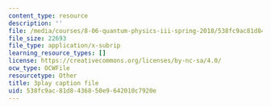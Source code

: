 ```yaml
---
content_type: resource
description: ''
file: /media/courses/8-06-quantum-physics-iii-spring-2018/538fc9ac81d8436850e9642010c7920e_9JhX_UNcQvE.srt
file_size: 22693
file_type: application/x-subrip
learning_resource_types: []
license: https://creativecommons.org/licenses/by-nc-sa/4.0/
ocw_type: OCWFile
resourcetype: Other
title: 3play caption file
uid: 538fc9ac-81d8-4368-50e9-642010c7920e
---
```

